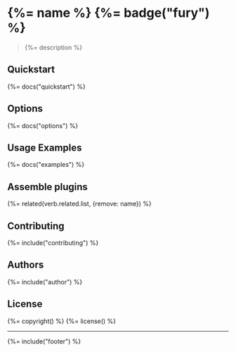 # {%= name %} {%= badge("fury") %}

> {%= description %}

## Quickstart
{%= docs("quickstart") %}

## Options
{%= docs("options") %}

## Usage Examples
{%= docs("examples") %}

## Assemble plugins
{%= related(verb.related.list, {remove: name}) %}

## Contributing
{%= include("contributing") %}

## Authors
{%= include("author") %}

## License
{%= copyright() %}
{%= license() %}

***

{%= include("footer") %}
